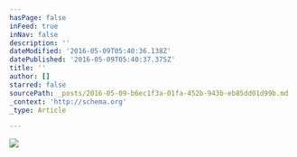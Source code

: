 ```yaml
---
hasPage: false
inFeed: true
inNav: false
description: ''
dateModified: '2016-05-09T05:40:36.138Z'
datePublished: '2016-05-09T05:40:37.375Z'
title: ''
author: []
starred: false
sourcePath: _posts/2016-05-09-b6ec1f3a-01fa-452b-943b-eb85dd01d99b.md
_context: 'http://schema.org'
_type: Article

---
```

![](https://the-grid-user-content.s3-us-west-2.amazonaws.com/6b7b7e66-db3d-4fce-9c6e-0e32771b0978.jpg)